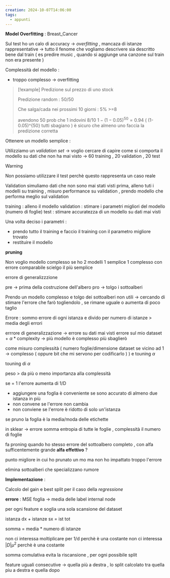 ```yaml
---
creation: 2024-10-07T14:06:00
tags:
  - appunti
---
```

**Model Overfitting** : Breast_Cancer

Sul test ho un calo di accuracy -> *overfitting* , 
mancaza di istanze rappresentative -> tutto il fenome che vogliamo descrivere sia descritto bene dal train ( es predire music , quando si aggiunge una canzone sul train non era presente )

Complessità del modello :
+ troppo complesso -> overfitting

>[!example] 
>Predizione sul prezzo di uno stock 
>
>Predizione random : 50/50
>
>Che salga/cada nei prossimi 10 giorni : 5% >=8
>
>avendono 50 prob che 1 indovini 8/10 $1-(1-0.05)^{50} = 0.94$ ( (1-0.05)^{50} tutti sbagiano ) è sicuro che almeno uno faccia la predizione corretta 

Ottenere un modello semplice : 

Utilizziamo un *validation set* -> voglio cercare di capire come si comporta il modello su dati che non ha mai visto -> 60 training , 20 validation , 20 test

>[!warning] 
>Non possiamo utilizzare il test perchè questo rappresenta un caso reale

Validation simuliamo dati che non sono mai stati visti prima, alleno tuti i modelli su training , misuro performance su validation , prendo modello che performa meglio sul validation

training : alleno il modello
validation : stimare i parametri migliori del modello (numero di foglie)
test : stimare accuratezza di un modello su dati mai visti

Una volta deciso i parametri : 
+ prendo tutto il training e faccio il training con il parametro migliore trovato
+ restituire il modello 

**pruning**

Non voglio modello complesso se ho 2 modelli 1 semplice 1 complesso con errore comparabile scielgo il più semplice

errore di generalizzzione 

pre -> prima della costruzione dell'albero
pro -> tolgo i sottoalberi

Prendo un modello complesso e tolgo dei sottoalberi non utili -> cercando di stimare l'errore che farò togliendolo , se rimane uguale o aumenta di poco taglio

Errore : sommo errore di ogni istanza e divido per numero di  istanze > media degli errori 

errrore di generalizzazione -> errore su dati mai visti
errore sul mio dataset + $\alpha * \text{complexity}$ -> più modello è complesso più sbaglierò

come misuro complessità ( numero foglie/dimensione dataset se vicino ad 1 -> complesso ( oppure bit che mi servono per codificarlo ) ) e touning $\alpha$

touning di $\alpha$

peso > da più o meno importanza alla complessità

se = 1 l'errore aumenta di 1/D 
+ aggiungere una foglia è conveniente se sono accurato di almeno due istanza in più 
+ non convene se l'errore non cambia
+ non conviene se l'errore è ridotto di solo un'istanza

se pruno la foglia è la media/moda delle etichette

in sklear -> errore somma entropia di tutte le foglie , complessità il numero di foglie

fa proning quando ho stesso errore del sottoalbero completo , con alfa sufficentemente grande 
**alfa effettivo** ? 

punto migliore in cui ho prunato un mo ma non ho impattato troppo l'errore 

elimina sottoalberi che specializzano rumore

**Implementazione** : 

Calcolo del gain e best split per il caso della *regressione*

**errore** : MSE
foglia -> media delle label
internal node 

per ogni feature e soglia una sola scansione del dataset 

istanza dx + istanze sx = ist tot

somma = media \* numero di istanze 

non ci interessa moltiplicare per 1/d perchè è una costante 
non ci interessa $|D|\mu^2$ perchè è una costante

somma comulativa evita la riscansione , per ogni possibile split

feature uguali consecutive -> quella più a destra , lo split calcolato tra quella piu a destra e quella dopo